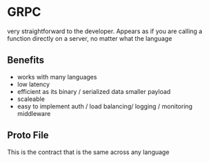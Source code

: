 # GRPC
very straightforward to the developer. Appears as if you are calling a
function directly on a server, no matter what the language

## Benefits
- works with many languages
- low latency
- efficient as its binary / serialized data smaller payload
- scaleable
- easy to implement auth / load balancing/ logging / monitoring middleware

## Proto File
This is the contract that is the same across any language
